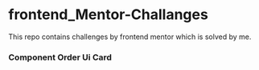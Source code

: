 # frontend_Mentor-Challanges
This repo contains challenges by frontend mentor which is solved by me.

### Component Order Ui Card
